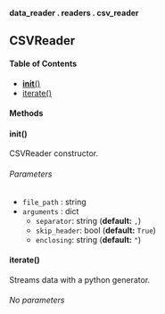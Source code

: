 **data_reader . readers . csv_reader**

## CSVReader

#### Table of Contents
 - [__init__()](#__init__)
 - [iterate()](#iterate)

#### Methods

#### __init__()
CSVReader constructor.

###### Parameters
 - `file_path` : string
 - `arguments` : dict
    - `separator`: string (**default:** `,`)
    - `skip_header`: bool (**default:** `True`)
    - `enclosing`: string (**default:** `"`)


#### iterate()
Streams data with a python generator.

###### No parameters
